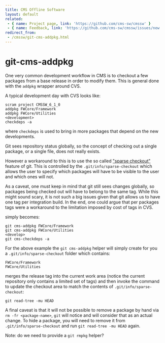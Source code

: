 ```yaml
---
title: CMS Offline Software
layout: default
related:
 - { name: Project page, link: 'https://github.com/cms-sw/cmssw' }
 - { name: Feedback, link: 'https://github.com/cms-sw/cmssw/issues/new' }
redirect_from:
 - /cmssw/git-cms-addpkg.html
---
```

# git-cms-addpkg 

One very common development workflow in CMS is to checkout a few packages from
a base release in order to modify them. This is general done with the `addpkg`
wrapper around CVS.

A typical development day with CVS looks like:

    scram project CMSSW_6_1_0
    addpkg FWCore/Framework
    addpkg FWCore/Utilities
    <development>
    checkdeps -a

where `checkdeps` is used to bring in more packages that depend on the new
developments.

Git sees repository status globally, so the concept of checking out a single
package, or a single file, does not really exists. 

However a workaround to this is to use the so called ["sparse
checkout"](https://www.kernel.org/pub/software/scm/git/docs/git-read-tree.html#_sparse_checkout)
feature of git. This is controlled by the `.git/info/sparse-checkout` which
allows the user to specify which packages will have to be visible to the user
and which ones will not.

As a caveat, one must keep in mind that git still sees changes globally, so
packages being checked out will have to belong to the same tag. While this
might sound scary, it is not such a big issues given that git allows us to have
one tag per integration build. In the end, one could argue that per packages
tags were a workaround to the limitation imposed by cost of tags in CVS.
 
simply becomes:

    git cms-addpkg FWCore/Framework
    git cms-addpkg FWCore/Utilities
    <develop>
    git cms-checkdeps -a

For the above example the `git cms-addpkg` helper will simply create for you a
`.git/info/sparse-checkout` folder which contains:

    FWCore/Framework
    FWCore/Utilities     

merges the release tag into the current work area (notice the current
repository only contains a limited set of tags) and then invoke the command to
update the checkout area to match the contents of `.git/info/sparse-checkout`:

    git read-tree -mu HEAD

A final caveat is that it will not be possible to remove a package by hand via
`rm -fr <package-name>`, `git` will notice and will consider that as an actual
change. To hide a package, you will need to remove it from
`.git/info/sparse-checkout` and run `git read-tree -mu HEAD` again.

Note: do we need to provide a `git rmpkg` helper?
